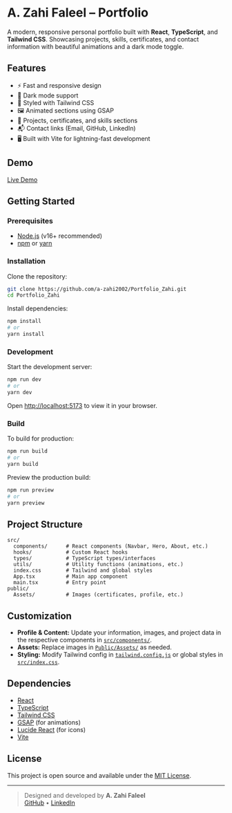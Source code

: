 # A. Zahi Faleel – Portfolio

A modern, responsive personal portfolio built with **React**, **TypeScript**, and **Tailwind CSS**. Showcasing projects, skills, certificates, and contact information with beautiful animations and a dark mode toggle.

## Features

- ⚡ Fast and responsive design
- 🌙 Dark mode support
- 🎨 Styled with Tailwind CSS
- 🖼️ Animated sections using GSAP
- 📄 Projects, certificates, and skills sections
- 📬 Contact links (Email, GitHub, LinkedIn)
- 🖥️ Built with Vite for lightning-fast development

## Demo

[Live Demo](#) <!-- Replace with your deployed URL if available -->

## Getting Started

### Prerequisites

- [Node.js](https://nodejs.org/) (v16+ recommended)
- [npm](https://www.npmjs.com/) or [yarn](https://yarnpkg.com/)

### Installation

Clone the repository:

```sh
git clone https://github.com/a-zahi2002/Portfolio_Zahi.git
cd Portfolio_Zahi
```

Install dependencies:

```sh
npm install
# or
yarn install
```

### Development

Start the development server:

```sh
npm run dev
# or
yarn dev
```

Open [http://localhost:5173](http://localhost:5173) to view it in your browser.

### Build

To build for production:

```sh
npm run build
# or
yarn build
```

Preview the production build:

```sh
npm run preview
# or
yarn preview
```

## Project Structure

```
src/
  components/      # React components (Navbar, Hero, About, etc.)
  hooks/           # Custom React hooks
  types/           # TypeScript types/interfaces
  utils/           # Utility functions (animations, etc.)
  index.css        # Tailwind and global styles
  App.tsx          # Main app component
  main.tsx         # Entry point
public/
  Assets/          # Images (certificates, profile, etc.)
```

## Customization

- **Profile & Content:** Update your information, images, and project data in the respective components in [`src/components/`](src/components/).
- **Assets:** Replace images in [`Public/Assets/`](Public/Assets/) as needed.
- **Styling:** Modify Tailwind config in [`tailwind.config.js`](tailwind.config.js) or global styles in [`src/index.css`](src/index.css).

## Dependencies

- [React](https://react.dev/)
- [TypeScript](https://www.typescriptlang.org/)
- [Tailwind CSS](https://tailwindcss.com/)
- [GSAP](https://greensock.com/gsap/) (for animations)
- [Lucide React](https://lucide.dev/) (for icons)
- [Vite](https://vitejs.dev/)

## License

This project is open source and available under the [MIT License](LICENSE).

---

> Designed and developed by **A. Zahi Faleel**  
> [GitHub](https://github.com/a-zahi2002) • [LinkedIn](https://linkedin.com/in/a-zahi-faleel-a929411aa)
